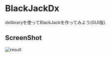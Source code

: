 ﻿# BlackJackDx
dxlibraryを使ってBlackJackを作ってみよう(GUI版).

## ScreenShot
![result](https://raw.githubusercontent.com/MizukiFurusawa/AndroidCalculatorApp/mizuki_dev/img/cap01.gif)

